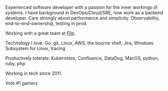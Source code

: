 Experienced software developer with a passion for the inner workings of systems. I have background in DevOps/Cloud/SRE, now work as a backend developer. Care strongly about performance and simplicity. Observability, end-to-end-ownership, testing in prod.

Working with a great team at [Flip](https://github.com/flipgroup).

Technology I love: Go, git, Linux, AWS, the bourne shell, Jira, Windows Subsystem for Linux, tracing

Productively tolerate: Kubernetes, Confluence, DataDog, MacOS, python, ruby, php

Working in tech since 2011.

Vote #1 gamers
